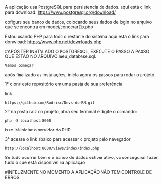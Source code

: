A aplicação usa PostgreSQL para persistencia de dados.
aqui está o link para download: https://www.postgresql.org/download/

cofigure seu banco de dados, colocando seus dados de login no arquivo que se encontra em model/conectarDb.php

Estou usando PHP para todo o restante do sistema
aqui está o link para donwload: https://www.php.net/downloads.php


#APÓS TER INSTALADO O POSTGRESQL, EXECUTE O PASSO A PASSO QUE ESTÃO NO ARQUIVO meu_database.sql.


`````Vamos começar`````

após finalizado as instalações, inicIa agora os passos para rodar o projeto.

1° clone este repositório em uma pasta de sua preferência

link 
```
https://github.com/Rodrisc/Devs-do-RN.git
```

2° na pasta raiz do projeto, abra seu terminal e digite o comando:

```
php -S localhost:8000
```

isso irá iniciar o servidor do PHP

3° acesse o link abaixo para acessar o projeto pelo navegador

```
http://localhost:8000/views/index/index.php
```

Se tudo ocorrer bem e o banco de dados estiver ativo, vc conseguirar fazer tudo o que está disponivel na aplicação


#INFELIZMENTE NO MOMENTO A APLICAÇÃO NÃO TEM CONTROLE DE ERROS.



